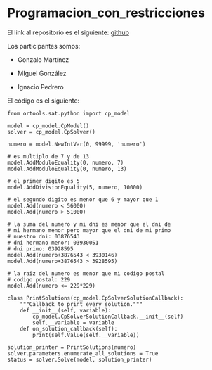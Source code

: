 # Programacion_con_restricciones
El link al repositorio es el siguiente: [github](https://github.com/GonzaloGmv/Programacion_con_restricciones)

Los participantes somos: 

- Gonzalo Martínez

- MIguel González

- Ignacio Pedrero

El código es el siguiente:
```
from ortools.sat.python import cp_model

model = cp_model.CpModel()
solver = cp_model.CpSolver()

numero = model.NewIntVar(0, 99999, 'numero')

# es multiplo de 7 y de 13
model.AddModuloEquality(0, numero, 7)
model.AddModuloEquality(0, numero, 13)

# el primer digito es 5
model.AddDivisionEquality(5, numero, 10000)

# el segundo digito es menor que 6 y mayor que 1
model.Add(numero < 56000)
model.Add(numero > 51000)

# la suma del numero y mi dni es menor que el dni de 
# mi hermano menor pero mayor que el dni de mi primo
# nuestro dni: 03876543
# dni hermano menor: 03930051
# dni primo: 03928595
model.Add(numero+3876543 < 3930146)
model.Add(numero+3876543 > 3928595)

# la raiz del numero es menor que mi codigo postal
# codigo postal: 229
model.Add(numero <= 229*229)

class PrintSolutions(cp_model.CpSolverSolutionCallback):
    """Callback to print every solution."""
    def __init__(self, variable):
        cp_model.CpSolverSolutionCallback.__init__(self)
        self.__variable = variable
    def on_solution_callback(self):
        print(self.Value(self.__variable))

solution_printer = PrintSolutions(numero)
solver.parameters.enumerate_all_solutions = True
status = solver.Solve(model, solution_printer)
```
